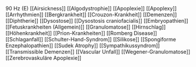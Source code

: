 90 Hz (E)
[[Airsickness]]
[[Algodystrophie]]
[[Apoplexie]]
[[Apoplexy]]
[[Arrhythmien]]
[[Bergkrankheit]]
[[Crouzon-Krankheit]]
[[Demenzen]]
[[Diphtherie]]
[[Dysostose]]
[[Dysostosis craniofacialis]]
[[Embryopathien]]
[[Fetuskrankheiten (Allgemein)]]
[[Granulomatose]]
[[Hirnschlag]]
[[Höhenkrankheit]]
[[Prion-Krankheiten]]
[[Romberg Disease]]
[[Schlaganfall]]
[[Schulter-Hand-Syndrom]]
[[Silikose]]
[[Spongiforme Enzephalopathien]]
[[Sudek Atrophy]]
[[Sympathikussyndrom]]
[[Transmissible Demenzen]]
[[Vascular Unfall]]
[[Wegener-Granulomatose]]
[[Zerebrovaskuläre Apoplexie]]